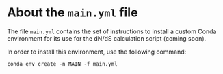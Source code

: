 # About the `main.yml` file

The file `main.yml` contains the set of instructions to install a custom Conda environment for its use for the dN/dS calculation script (coming soon). 

In order to install this environment, use the following command:

```conda env create -n MAIN -f main.yml```

